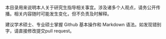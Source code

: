 

本目录用来说明本人关于研究生指导相关事宜。涉及诸多个人观点，请务公开传播。相关内容随时可能发生变化，但不负责及时解释。

建议学术硕士、专业硕士掌握 Github 基本操作和 Markdown 语法。如发现错别字，请直接修改提交pull request。
